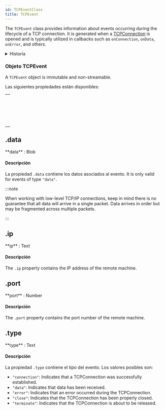 ```yaml
---
id: TCPEventClass
title: TCPEvent
---
```


The `TCPEvent` class provides information about events occurring during the lifecycle of a TCP connection. It is generated when a [TCPConnection](TCPConnectionClass.md) is opened and is typically utilized in callbacks such as `onConnection`, `onData`, `onError`, and others.

<details><summary>Historia</summary>

| Lanzamiento | Modificaciones                  |
| ----------- | ------------------------------- |
| 20 R9       | New `ip`, and `port` attributes |
| 20 R8       | Clase añadida                   |

</details>

### Objeto TCPEvent

A `TCPEvent` object is immutable and non-streamable.

Las siguientes propiedades están disponibles:

|                                                                                             |
| ------------------------------------------------------------------------------------------- |
| [<!-- INCLUDE #TCPEvent.data.Syntax -->](#data)<br/><!-- INCLUDE #TCPEvent.data.Summary --> |
| [<!-- INCLUDE #TCPEvent.ip.Syntax -->](#ip)<br/><!-- INCLUDE #TCPEvent.ip.Summary -->       |
| [<!-- INCLUDE #TCPEvent.port.Syntax -->](#port)<br/><!-- INCLUDE #TCPEvent.port.Summary --> |
| [<!-- INCLUDE #TCPEvent.type.Syntax -->](#type)<br/><!-- INCLUDE #TCPEvent.type.Summary --> |

<!-- REF #TCPEvent.data.Desc -->

## .data

<!-- REF #TCPEvent.data.Syntax -->**data** : Blob<!-- END REF -->

#### Descripción

La propiedad `.data` contiene <!-- REF #TCPEvent.data.Summary -->los datos asociados al evento<!-- END REF -->. It is only valid for events of type `"data"`.

:::note

When working with low-level TCP/IP connections, keep in mind there is no guarantee that all data will arrive in a single packet. Data arrives in order but may be fragmented across multiple packets.

:::

<!-- END REF -->

<!-- REF #TCPEvent.ip.Desc -->

## .ip

<!-- REF #TCPEvent.ip.Syntax -->**ip** : Text<!-- END REF -->

#### Descripción

The `.ip` property contains <!-- REF #TCPEvent.ip.Summary -->the IP address of the remote machine<!-- END REF -->.

<!-- END REF -->

<!-- REF #TCPEvent.port.Desc -->

## .port

<!-- REF #TCPEvent.port.Syntax -->**port** : Number<!-- END REF -->

#### Descripción

The `.port` property contains <!-- REF #TCPEvent.port.Summary -->the port number of the remote machine<!-- END REF -->.

<!-- END REF -->

<!-- REF #TCPEvent.type.Desc -->

## .type

<!-- REF #TCPEvent.type.Syntax -->**type** : Text<!-- END REF -->

#### Descripción

La propiedad `.type` contiene <!-- REF #TCPEvent.type.Summary -->el tipo del evento<!-- END REF -->. Los valores posibles son:

- `"connection"`: Indicates that a TCPConnection was successfully established.
- `"data"`: Indicates that data has been received.
- `"error"`: Indicates that an error occurred during the TCPConnection.
- `"close"`: Indicates that the TCPConnection has been properly closed.
- `"terminate"`: Indicates that the TCPConnection is about to be released.

<!-- END REF -->



